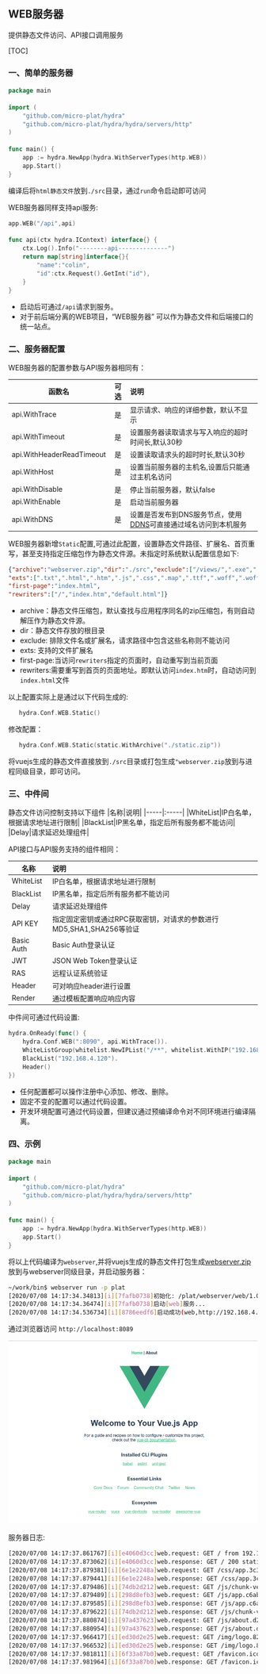 WEB服务器
----------------------
提供静态文件访问、API接口调用服务


[TOC]

### 一、简单的服务器
```go
package main

import (
    "github.com/micro-plat/hydra"
    "github.com/micro-plat/hydra/hydra/servers/http"
)

func main() {  
    app := hydra.NewApp(hydra.WithServerTypes(http.WEB))
    app.Start()
}
```
编译后将`html静态文件`放到`./src`目录，通过`run`命令启动即可访问


WEB服务器同样支持api服务:

```go
app.WEB("/api",api)

func api(ctx hydra.IContext) interface{} {
    ctx.Log().Info("--------api--------------")
    return map[string]interface{}{
        "name":"colin",
        "id":ctx.Request().GetInt("id"),
    }
}
```

* 启动后可通过`/api`请求到服务。
* 对于前后端分离的WEB项目，“WEB服务器” 可以作为静态文件和后端接口的统一站点。



### 二、服务器配置

WEB服务器的配置参数与API服务器相同有：

|函数名|可选|说明|
|-----|:----:|:----|
|api.WithTrace|是|显示请求、响应的详细参数，默认不显示|
|api.WithTimeout|是|设置服务器读取请求与写入响应的超时时间长,默认30秒|
|api.WithHeaderReadTimeout|是|设置读取请求头的超时时长,默认30秒|
|api.WithHost|是|设置当前服务器的主机名,设置后只能通过主机名访问|
|api.WithDisable|是|停止当前服务器，默认false|
|api.WithEnable|是|启动当前服务器|
|api.WithDNS|是|设置是否发布到DNS服务节点，使用[DDNS](https://github.com/micro-plat/ddns)可直接通过域名访问到本机服务|


WEB服务器新增`Static`配置,可通过此配置，设置静态文件路径、扩展名、首页重写，甚至支持指定压缩包作为静态文件源。未指定时系统默认配置信息如下:

```json
{"archive":"webserver.zip","dir":"./src","exclude":["/views/",".exe",".so"],
"exts":[".txt",".html",".htm",".js",".css",".map",".ttf",".woff",".woff2",".woff2",".jpg",".jpeg",".png",".gif",".ico",".tif",".pcx",".tga",".exif",".fpx",".svg",".psd",".cdr",".pcd",".dxf",".ufo",".eps",".ai",".raw",".WMF",".webp"],
"first-page":"index.html",
"rewriters":["/","index.htm","default.html"]}
```
* archive：静态文件压缩包，默认查找与应用程序同名的zip压缩包，有则自动解压作为静态文件源。
* dir：静态文件存放的根目录
* exclude: 排除文件名或扩展名，请求路径中包含这些名称则不能访问
* exts: 支持的文件扩展名
* first-page:当访问`rewriters`指定的页面时，自动重写到当前页面
* rewriters:需要重写到首页的页面地址。即默认访问`index.htm`时，自动访问到`index.html`文件

以上配置实际上是通过以下代码生成的:

```go
   hydra.Conf.WEB.Static()
```
修改配置：
```go
   hydra.Conf.WEB.Static(static.WithArchive("./static.zip"))
```

将vuejs生成的静态文件直接放到`./src`目录或打包生成`"webserver.zip`放到与进程同级目录，即可访问。


### 三、中件间

静态文件访问控制支持以下组件
|名称|说明|
|-----|:-----|
|WhiteList|IP白名单，根据请求地址进行限制|
|BlackList|IP黑名单，指定后所有服务都不能访问|
|Delay|请求延迟处理组件|


API接口与API服务支持的组件相同：

|名称|说明|
|-----|:-----|
|WhiteList|IP白名单，根据请求地址进行限制|
|BlackList|IP黑名单，指定后所有服务都不能访问|
|Delay|请求延迟处理组件|
|API KEY|指定固定密钥或通过RPC获取密钥，对请求的参数进行MD5,SHA1,SHA256等验证|
|Basic Auth|Basic Auth登录认证|
|JWT|JSON Web Token登录认证|
|RAS|远程认证系统验证|
|Header|可对响应header进行设置|
|Render|通过模板配置响应响应内容|


中件间可通过代码设置:
```go
hydra.OnReady(func() {
	hydra.Conf.WEB(":8090", api.WithTrace()).		
	WhiteListGroup(whitelist.NewIPList("/**", whitelist.WithIP("192.168.4.121"))).
	BlackList("192.168.4.120").	
	Header()
})
```
* 任何配置都可以操作注册中心添加、修改、删除。
* 固定不变的配置可以通过代码设置。
* 开发环境配置可通过代码设置，但建议通过预编译命令对不同环境进行编译隔离。

### 四、示例


```go
package main

import (
    "github.com/micro-plat/hydra"
    "github.com/micro-plat/hydra/hydra/servers/http"
)

func main() {
    app := hydra.NewApp(hydra.WithServerTypes(http.WEB))
    app.Start()
}
```

将以上代码编译为`webserver`,并将vuejs生成的静态文件打包生成[webserver.zip](./src/webserver.zip) 放到与webserver同级目录，并启动服务器：


```sh
~/work/bin$ webserver run -p plat
[2020/07/08 14:17:34.34813][i][7fafb0738]初始化: /plat/webserver/web/1.0.0/conf
[2020/07/08 14:17:34.36474][i][7fafb0738]启动[web]服务...
[2020/07/08 14:17:34.536734][i][8786eedf6]启动成功(web,http://192.168.4.121:8089)
```


通过浏览器访问 `http://localhost:8089`

![图片](../img/webserver--01.png)



服务器日志:
```sh
[2020/07/08 14:17:37.861767][i][e4060d3cc]web.request: GET / from 192.168.4.121
[2020/07/08 14:17:37.873062][i][e4060d3cc]web.response: GET / 200 static 11.537422ms
[2020/07/08 14:17:37.879381][i][6e1e2248a]web.request: GET /css/app.3c31093f.css from 192.168.4.121
[2020/07/08 14:17:37.879441][i][6e1e2248a]web.response: GET /css/app.3c31093f.css 200 static 185.822µs
[2020/07/08 14:17:37.879486][i][74db2d212]web.request: GET /js/chunk-vendors.6697755a.js from 192.168.4.121
[2020/07/08 14:17:37.879489][i][298d8efb3]web.request: GET /js/app.c6ab6812.js from 192.168.4.121
[2020/07/08 14:17:37.879585][i][298d8efb3]web.response: GET /js/app.c6ab6812.js 200 static 236.593µs
[2020/07/08 14:17:37.879622][i][74db2d212]web.response: GET /js/chunk-vendors.6697755a.js 200 static 277.615µs
[2020/07/08 14:17:37.880874][i][97a437623]web.request: GET /js/about.d211a758.js from 192.168.4.121
[2020/07/08 14:17:37.880954][i][97a437623]web.response: GET /js/about.d211a758.js 200 static 197.021µs
[2020/07/08 14:17:37.966417][i][ed30d2e25]web.request: GET /img/logo.82b9c7a5.png from 192.168.4.121
[2020/07/08 14:17:37.966532][i][ed30d2e25]web.response: GET /img/logo.82b9c7a5.png 200 static 227.871µs
[2020/07/08 14:17:37.981811][i][6f33a87b0]web.request: GET /favicon.ico from 192.168.4.121
[2020/07/08 14:17:37.981964][i][6f33a87b0]web.response: GET /favicon.ico 200 static 240.265µs
```

